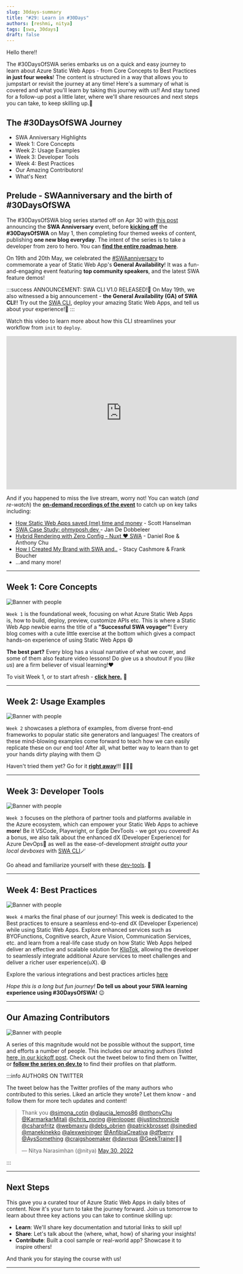 ```yaml
---
slug: 30days-summary
title: "#29: Learn in #30Days"
authors: [reshmi, nitya]
tags: [swa, 30days]
draft: false
---
```


<head>
  <meta name="twitter:url" content="https://www.azurestaticwebapps.dev/blog/30days-summary" />
  <meta name="twitter:title" content="#28: Learn Azure Static Web Apps in #30DaysOfSWA" />
  <meta name="twitter:description" content="Join us for a #30Days learning journey into @AzureStaticApps from Core Concepts and Usage Examples to DevTools and Best Practices." />
  <meta name="twitter:image" content="https://www.azurestaticwebapps.dev/assets/images/29-banner.png" />
  <meta name="twitter:card" content="summary_large_image" />
  <meta name="twitter:creator" content="@nitya" />
  <meta name="twitter:site" content="@AzureStaticApps" /> 
  <link rel="canonical" href="https://www.azurestaticwebapps.dev/blog/30days-summary" />
</head>

Hello there!!

The #30DaysOfSWA series embarks us on a quick and easy journey to learn about Azure Static Web Apps - from Core Concepts to Best Practices **in just four weeks**! The content is structured in a way that allows you to jumpstart or revisit the journey at any time! Here's a summary of what is covered and what you'll learn by taking this journey with us!! And stay tuned for a follow-up post a little later, where we'll share resources and next steps you can take, to keep skilling up.🚀


## The #30DaysOfSWA Journey
 * SWA Anniversary Highlights
 * Week 1: Core Concepts
 * Week 2: Usage Examples
 * Week 3: Developer Tools
 * Week 4: Best Practices
 * Our Amazing Contributors!
 * What's Next

## Prelude - SWAanniversary and the birth of #30DaysOfSWA
The #30DaysOfSWA blog series started off on Apr 30 with [this post](./2022-04-30.md) announcing the **SWA Anniversary** event, before [**kicking off**](./2022-05-01.md) the **#30DaysOfSWA** on May 1, then completing four themed weeks of content, publishing **one new blog everyday**. The intent of the series is to take a developer from zero to hero. You can [**find the entire roadmap here**](/roadmap).

On 19th and 20th May, we celebrated the [#SWAanniversary](https://www.azurestaticwebapps.dev/blog/swanniversary?WT.mc_id=30daysofswa-61155-cxall) to commemorate a year of Static Web App's **General Availability**! It was a fun-and-engaging event featuring **top community speakers**, and the latest SWA feature demos! 

:::success ANNOUNCEMENT: SWA CLI V1.0 RELEASED!🚀
On May 19th, we also witnessed a big announcement - **the General Availability (GA) of SWA CLI**!! Try out the [SWA CLI](https://aka.ms/swa-cli-ga?WT.mc_id=30daysofswa-61155-cxall), deploy your amazing Static Web Apps, and tell us about your experience!🌹
:::


Watch this video to learn more about how this CLI streamlines your workflow from `init` to `deploy`.

<iframe src="https://learn-video.azurefd.net/vod/player?ev=swa-anniversary-may-2022&session=explore-static-web-apps-cli"  width="600" height="400"  frameborder="0"  allowfullscreen></iframe>


And if you happened to miss the live stream, worry not! You can watch (_and re-watch_) the [**on-demand recordings of the event**](https://aka.ms/swaanniversary-ondemand?WT.mc_id=30daysofswa-61155-cxall) to catch up on key talks including:
 * [How Static Web Apps saved (me) time and money](https://docs.microsoft.com/en-us/events/swa-anniversary-may-2022/how-static-web-apps-saved-scott-hanselman-time-and-money/) - Scott Hanselman
 * [SWA Case Study: ohmyposh.dev ](https://docs.microsoft.com/en-us/events/swa-anniversary-may-2022/azure-static-web-apps-for-your-cli-oh-my-posh/)- Jan De Dobbeleer
 * [Hybrid Rendering with Zero Config - Nuxt ♥️ SWA](https://docs.microsoft.com/en-us/events/swa-anniversary-may-2022/hybrid-rendering-with-zero-config-nuxt-3-azure-swa/) - Daniel Roe & Anthony Chu
 * [How I Created My Brand with SWA and..](https://docs.microsoft.com/en-us/events/swa-anniversary-may-2022/how-i-created-my-brand-using-static-web-apps-with-blazor-and-azure-functions/) - Stacy Cashmore & Frank Boucher
 * ...and many more!

---

## Week 1: Core Concepts

![Banner with people](../static/img/png/week1-roadmap.png)

`Week 1` is the foundational week, focusing on what Azure Static Web Apps is, how to build, deploy, preview, customize APIs etc. This is where a Static Web App newbie earns the title of a **"Successful SWA voyager"**! Every blog comes with a cute little exercise at the bottom which gives a compact hands-on experience of using Static Web Apps 😄 


**The best part?** Every blog has a visual narrative of what we cover, and some of them also feature video lessons! Do give us a shoutout if you (_like us_) are a firm believer of visual learning!❤️ 


To visit Week 1, or to start afresh - **[click here.](/roadmap#core-concepts)** 🚀

---

## Week 2: Usage Examples

![Banner with people](../static/img/png/week2-roadmap.png)

`Week 2` showcases a plethora of examples, from diverse front-end frameworks to popular static site generators and languages! The creators of these mind-blowing examples come forward to teach how we can easily replicate these on our end too! After all, what better way to learn than to get your hands dirty playing with them 😉


Haven't tried them yet? Go for it [**right away**](/roadmap#usage-examples)!!! 👩🏽‍💻

---

## Week 3: Developer Tools

![Banner with people](../static/img/png/week3-roadmap.png)

`Week 3` focuses on the plethora of partner tools and platforms available in the Azure ecosystem, which can empower your Static Web Apps to achieve **more**! Be it VSCode, Playwright, or Egde DevTools - we got you covered! As a bonus, we also talk about the enhanced dX (Developer Experience) for Azure DevOps🌟 as well as the ease-of-development _straight outta your local devboxes_ with [SWA CLI](https://aka.ms/swa-cli-ga?WT.mc_id=30daysofswa-61155-cxall)🪄 


Go ahead and familiarize yourself with these [dev-tools](/roadmap#developer-tools). 🧰

---

## Week 4: Best Practices

![Banner with people](../static/img/png/week4-roadmap.png)

`Week 4` marks the final phase of our journey! This week is dedicated to the Best practices to ensure a seamless end-to-end dX (Developer Experience) while using Static Web Apps. Explore enhanced services such as BYOFunctions, Cognitive search, Azure Vision, Communication Services, etc. and learn from a real-life case study on how Static Web Apps helped deliver an effective and scalable solution for [KlipTok](https://kliptok.com), allowing the developer to seamlessly integrate additional Azure services to meet challenges and deliver a richer user experience(uX). 😄

Explore the various integrations and best practices articles [here](/roadmap#best-practices)


_Hope this is a long but fun journey!_ **Do tell us about your SWA learning experience using #30DaysOfSWA!** 😉

---

## Our Amazing Contributors

![Banner with people](../static/img/series/29-banner.png)

A series of this magnitude would not be possible without the support, time and efforts a number of people. This includes our amazing authors (listed  [here, in our kickoff post](/blog/kickoff#meet-the-authors). Check out the tweet below to find them on Twitter, or [**follow the series on dev.to**](https://dev.to/nitya/series/17901) to find their profiles on that platform.

:::info AUTHORS ON TWITTER

The tweet below has the Twitter profiles of the many authors who contributed to this series. Liked an article they wrote? Let them know - and follow them for more tech updates and content! 

<blockquote class="twitter-tweet"><p lang="en" dir="ltr">Thank you <a href="https://twitter.com/simona_cotin?ref_src=twsrc%5Etfw">@simona_cotin</a> <a href="https://twitter.com/glaucia_lemos86?ref_src=twsrc%5Etfw">@glaucia_lemos86</a> <a href="https://twitter.com/nthonyChu?ref_src=twsrc%5Etfw">@nthonyChu</a> <a href="https://twitter.com/KarmarkarMitali?ref_src=twsrc%5Etfw">@KarmarkarMitali</a> <a href="https://twitter.com/chris_noring?ref_src=twsrc%5Etfw">@chris_noring</a> <a href="https://twitter.com/jenlooper?ref_src=twsrc%5Etfw">@jenlooper</a> <a href="https://twitter.com/justinchronicle?ref_src=twsrc%5Etfw">@justinchronicle</a> <a href="https://twitter.com/csharpfritz?ref_src=twsrc%5Etfw">@csharpfritz</a> <a href="https://twitter.com/webmaxru?ref_src=twsrc%5Etfw">@webmaxru</a> <a href="https://twitter.com/debs_obrien?ref_src=twsrc%5Etfw">@debs_obrien</a> <a href="https://twitter.com/patrickbrosset?ref_src=twsrc%5Etfw">@patrickbrosset</a> <a href="https://twitter.com/sinedied?ref_src=twsrc%5Etfw">@sinedied</a> <a href="https://twitter.com/manekinekko?ref_src=twsrc%5Etfw">@manekinekko</a> <a href="https://twitter.com/alexweininger?ref_src=twsrc%5Etfw">@alexweininger</a> <a href="https://twitter.com/AnfibiaCreativa?ref_src=twsrc%5Etfw">@AnfibiaCreativa</a> <a href="https://twitter.com/dfberry?ref_src=twsrc%5Etfw">@dfberry</a> <a href="https://twitter.com/AysSomething?ref_src=twsrc%5Etfw">@AysSomething</a> <a href="https://twitter.com/craigshoemaker?ref_src=twsrc%5Etfw">@craigshoemaker</a> <a href="https://twitter.com/davrous?ref_src=twsrc%5Etfw">@davrous</a> <a href="https://twitter.com/GeekTrainer?ref_src=twsrc%5Etfw">@GeekTrainer</a>🙏🏽</p>&mdash; Nitya Narasimhan (@nitya) <a href="https://twitter.com/nitya/status/1531100046275620866?ref_src=twsrc%5Etfw">May 30, 2022</a></blockquote> <script async src="https://platform.twitter.com/widgets.js" charset="utf-8"></script>
:::

---

## Next Steps

This gave you a curated tour of Azure Static Web Apps in daily bites of content. Now it's your turn to take the journey forward. Join us tomorrow to learn about three key actions you can take to continue skilling up:
 * **Learn**: We'll share key documentation and tutorial links to skill up!
 * **Share**: Let's talk about the {where, what, how} of sharing your insights!
 * **Contribute**: Built a cool sample or real-world app? Showcase it to inspire others!

And thank you for staying the course with us!


---
